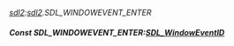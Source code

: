 _[sdl2](../../modules/sdl2/sdl2-module.md):[sdl2](../../modules/sdl2/sdl2-module.md).SDL\_WINDOWEVENT\_ENTER_
##### Const SDL\_WINDOWEVENT\_ENTER:[SDL_WindowEventID](../../modules/sdl2/sdl2-sdl_windoweventid.md)
